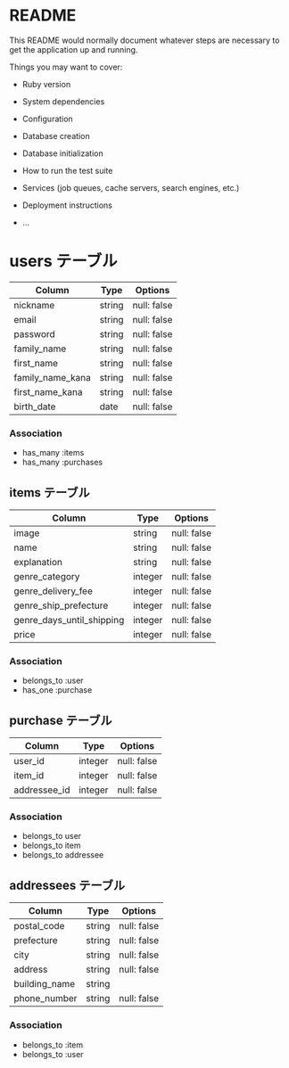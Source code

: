 # README

This README would normally document whatever steps are necessary to get the
application up and running.

Things you may want to cover:

* Ruby version

* System dependencies

* Configuration

* Database creation

* Database initialization

* How to run the test suite

* Services (job queues, cache servers, search engines, etc.)

* Deployment instructions

* ...

# users テーブル

| Column           | Type    | Options     |
| ---------------- | ------- | ----------- |
| nickname         | string  | null: false |
| email            | string  | null: false |
| password         | string  | null: false |
| family_name      | string  | null: false |
| first_name       | string  | null: false |
| family_name_kana | string  | null: false |
| first_name_kana  | string  | null: false |
| birth_date       | date    | null: false |

### Association

- has_many :items 
- has_many :purchases


## items テーブル

| Column                     | Type     | Options     |
| -------------------------- | -------- | ----------- |
| image                      | string   | null: false |
| name                       | string   | null: false |
| explanation                | string   | null: false |
| genre_category             | integer  | null: false |
| genre_delivery_fee         | integer  | null: false |
| genre_ship_prefecture      | integer  | null: false |
| genre_days_until_shipping  | integer  | null: false |
| price                      | integer  | null: false |

### Association

- belongs_to :user
- has_one :purchase

## purchase テーブル

| Column        | Type    | Options     |
| ------------- | ------- | ----------- |
| user_id       | integer | null: false |
| item_id       | integer | null: false |
| addressee_id  | integer | null: false |

### Association

- belongs_to user
- belongs_to item
- belongs_to addressee


## addressees テーブル

| Column            | Type    | Options     |
| ----------------- | ------- | ----------- |
| postal_code       | string  | null: false |
| prefecture        | string  | null: false |
| city              | string  | null: false |
| address           | string  | null: false |
| building_name     | string  |             |
| phone_number      | string  | null: false |

### Association

- belongs_to :item
- belongs_to :user
